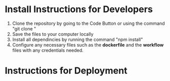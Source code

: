 # Install Instructions for Developers
1. Clone the repository by going to the Code Button or using the command "git clone <repository url>"
2. Save the files to your computer locally
3. Install all dependincies by running the command "npm install"
4. Configure any necessary files such as the **dockerfile** and the **workflow** files with any credentials needed.
# Instructions for Deployment
 
